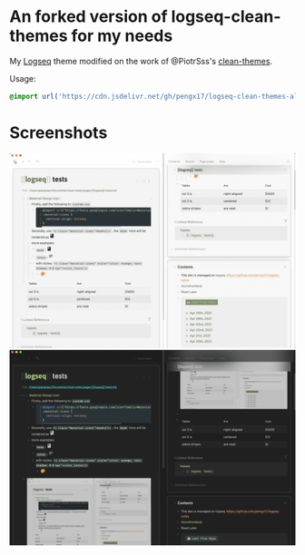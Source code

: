 # An forked version of logseq-clean-themes for my needs

My [Logseq](https://logseq.com) theme modified on the work of @PiotrSss's [clean-themes](https://github.com/PiotrSss/logseq-clean-themes).

Usage:

```css
@import url('https://cdn.jsdelivr.net/gh/pengx17/logseq-clean-themes-alt@1.0.7/custom.css');
```

# Screenshots
![white](./white.png)
![black](./black.png)
